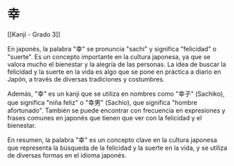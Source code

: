 # 幸

[[Kanji - Grado 3]]

En japonés, la palabra "幸" se pronuncia "sachi" y significa "felicidad" o "suerte". Es un concepto importante en la cultura japonesa, ya que se valora mucho el bienestar y la alegría de las personas. La idea de buscar la felicidad y la suerte en la vida es algo que se pone en práctica a diario en Japón, a través de diversas tradiciones y costumbres.

Además, "幸" es un kanji que se utiliza en nombres como "幸子" (Sachiko), que significa "niña feliz" o "幸男" (Sachio), que significa "hombre afortunado". También se puede encontrar con frecuencia en expresiones y frases comunes en japonés que tienen que ver con la felicidad y el bienestar.

En resumen, la palabra "幸" es un concepto clave en la cultura japonesa que representa la búsqueda de la felicidad y la suerte en la vida, y se utiliza de diversas formas en el idioma japonés.
